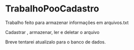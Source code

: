 # TrabalhoPooCadastro

Trabalho feito para armazenar informações em arquivos.txt

Cadastrar , armazenar, ler e deletar o arquivo

Breve tentarei atualizalo para o banco de dados.
